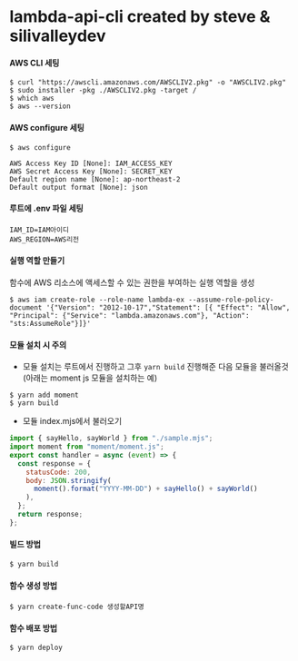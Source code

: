 # lambda-api-cli created by steve & silivalleydev

#### AWS CLI 세팅

```
$ curl "https://awscli.amazonaws.com/AWSCLIV2.pkg" -o "AWSCLIV2.pkg"
$ sudo installer -pkg ./AWSCLIV2.pkg -target /
$ which aws
$ aws --version
```

#### AWS configure 세팅

```
$ aws configure

AWS Access Key ID [None]: IAM_ACCESS_KEY
AWS Secret Access Key [None]: SECRET_KEY
Default region name [None]: ap-northeast-2
Default output format [None]: json
```

#### 루트에 .env 파일 세팅

```
IAM_ID=IAM아이디
AWS_REGION=AWS리전
```

#### 실행 역할 만들기

함수에 AWS 리소스에 액세스할 수 있는 권한을 부여하는 실행 역할을 생성

```
$ aws iam create-role --role-name lambda-ex --assume-role-policy-document '{"Version": "2012-10-17","Statement": [{ "Effect": "Allow", "Principal": {"Service": "lambda.amazonaws.com"}, "Action": "sts:AssumeRole"}]}'
```

#### 모듈 설치 시 주의

- 모듈 설치는 루트에서 진행하고 그후 `yarn build` 진행해준 다음 모듈을 불러올것(아래는 moment js 모듈을 설치하는 예)

```
$ yarn add moment
$ yarn build
```

- 모듈 index.mjs에서 불러오기

```js
import { sayHello, sayWorld } from "./sample.mjs";
import moment from "moment/moment.js";
export const handler = async (event) => {
  const response = {
    statusCode: 200,
    body: JSON.stringify(
      moment().format("YYYY-MM-DD") + sayHello() + sayWorld()
    ),
  };
  return response;
};
```

#### 빌드 방법

```
$ yarn build
```

#### 함수 생성 방법

```
$ yarn create-func-code 생성할API명
```

#### 함수 배포 방법

```
$ yarn deploy
```
